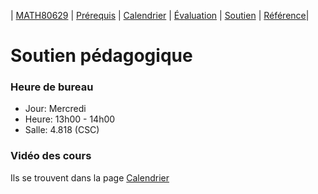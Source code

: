 | [MATH80629](main.md) | [Prérequis](prerequisition.md) | [Calendrier](session.md) | [Évaluation](evaluation.md) |  [Soutien](support.md) | [Référence](refrence.md)|

# Soutien pédagogique

### Heure de bureau

- Jour: Mercredi
- Heure: 13h00 - 14h00
- Salle: 4.818  (CSC)


### Vidéo des cours 

Ils se trouvent dans la page [Calendrier](session.md)
